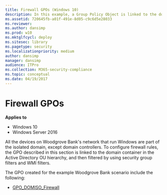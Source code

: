 ```yaml
---
title: Firewall GPOs (Windows 10)
description: In this example, a Group Policy Object is linked to the domain container because the domain controllers are not part of the isolated domain.
ms.assetid: 720645fb-a01f-491e-8d05-c9c6d5e28033
ms.reviewer: 
ms.author: dansimp
ms.prod: w10
ms.mktglfcycl: deploy
ms.sitesec: library
ms.pagetype: security
ms.localizationpriority: medium
author: dansimp
manager: dansimp
audience: ITPro
ms.collection: M365-security-compliance
ms.topic: conceptual
ms.date: 04/19/2017
---
```


# Firewall GPOs

**Applies to**
-   Windows 10
-   Windows Server 2016

All the devices on Woodgrove Bank's network that run Windows are part of the isolated domain, except domain controllers. To configure firewall rules, the GPO described in this section is linked to the domain container in the Active Directory OU hierarchy, and then filtered by using security group filters and WMI filters.

The GPO created for the example Woodgrove Bank scenario include the following:

-   [GPO\_DOMISO\_Firewall](gpo-domiso-firewall.md)
